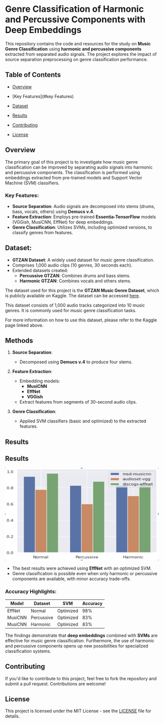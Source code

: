 # Genre Classification of Harmonic and Percussive Components with Deep Embeddings

This repository contains the code and resources for the study on **Music Genre Classification** using **harmonic and percussive components** extracted from separated audio signals. The project explores the impact of source separation preprocessing on genre classification performance.


## Table of Contents

- [Overview](#overview)
- [Key Features](#key Features)
- [Dataset](#dataset)
 
- [Results](#results)
- [Contributing](#contributing)
- [License](#license)


## Overview

The primary goal of this project is to investigate how music genre classification can be improved by separating audio signals into harmonic and percussive components. The classification is performed using embeddings extracted from pre-trained models and Support Vector Machine (SVM) classifiers.


### Key Features:
- **Source Separation**: Audio signals are decomposed into stems (drums, bass, vocals, others) using **Demucs v.4**.
- **Feature Extraction**: Employs pre-trained **Essentia-TensorFlow** models (VGGish, MusiCNN, EffNet) for deep embeddings.
- **Genre Classification**: Utilizes SVMs, including optimized versions, to classify genres from features.






## Dataset:
- **GTZAN Dataset**: A widely used dataset for music genre classification.
- Comprises 1,000 audio clips (10 genres, 30 seconds each).
- Extended datasets created:
  - **Percussive GTZAN**: Combines drums and bass stems.
  - **Harmonic GTZAN**: Combines vocals and others stems.


The dataset used for this project is the **GTZAN Music Genre Dataset**, which is publicly available on Kaggle. The dataset can be accessed [here](https://www.kaggle.com/datasets/andradaolteanu/gtzan-dataset-music-genre-classification).

This dataset consists of 1,000 audio tracks categorized into 10 music genres. It is commonly used for music genre classification tasks.

For more information on how to use this dataset, please refer to the Kaggle page linked above.

## Methods

1. **Source Separation**:
   - Decomposed using **Demucs v.4** to produce four stems.
   
2. **Feature Extraction**:
   - Embedding models:
     - **MusiCNN**
     - **EffNet**
     - **VGGish**
   - Extract features from segments of 30-second audio clips.

3. **Genre Classification**:
   - Applied SVM classifiers (basic and optimized) to the extracted features.


## Results





## Results

<img src="results.png" width="500" height="300"/>

- The best results were achieved using **EffNet** with an optimized SVM.
- Genre classification is possible even when only harmonic or percussive components are available, with minor accuracy trade-offs.

### Accuracy Highlights:
| Model      | Dataset         | SVM      | Accuracy |
|------------|-----------------|----------|----------|
| EffNet     | Normal          | Optimized| 98%      |
| MusiCNN    | Percussive      | Optimized| 83%      |
| MusiCNN    | Harmonic        | Optimized| 83%      |



The findings demonstrate that **deep embeddings** combined with **SVMs** are effective for music genre classification. Furthermore, the use of harmonic and percussive components opens up new possibilities for specialized classification systems.


## Contributing

If you'd like to contribute to this project, feel free to fork the repository and submit a pull request. Contributions are welcome!

## License


This project is licensed under the MIT License - see the [LICENSE](LICENSE) file for details.

